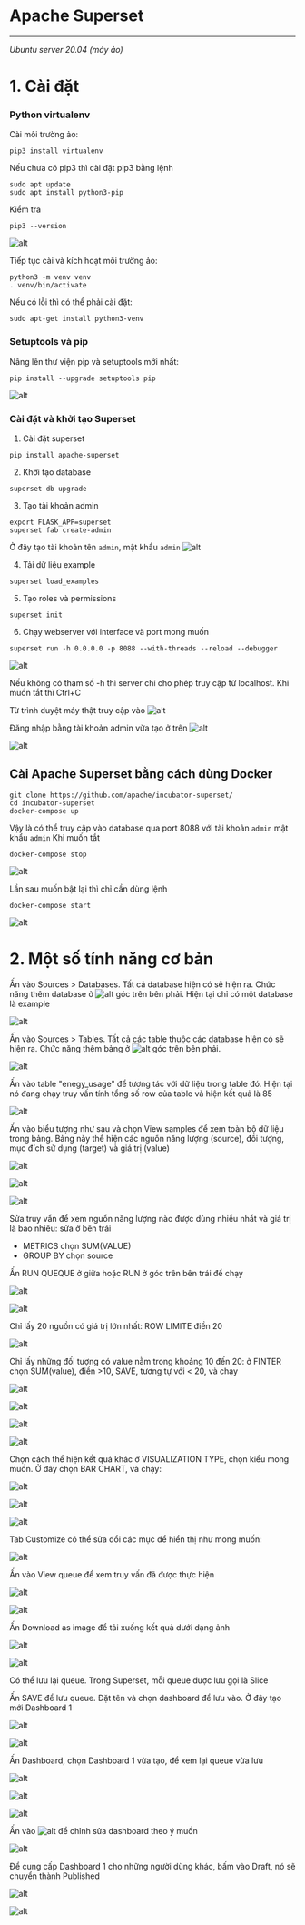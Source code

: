 # **Apache Superset**
___
*Ubuntu server 20.04 (máy ảo)*
# 1. Cài đặt
### Python virtualenv
Cài môi trường ảo:
```
pip3 install virtualenv
```
Nếu chưa có pip3 thì cài đặt pip3 bằng lệnh
```
sudo apt update
sudo apt install python3-pip
```
Kiểm tra
```
pip3 --version
```
![alt](https://github.com/thang140398/Lab/blob/master/Metabase%20-%20Apache%20Superset/Picture%20for%20Apache%20Superset/Screenshot%20from%202020-08-22%2023-15-03.png)

Tiếp tục cài và kích hoạt môi trường ảo:
```
python3 -m venv venv
. venv/bin/activate
```
Nếu có lỗi thì có thể phải cài đặt:
```
sudo apt-get install python3-venv
```

### Setuptools và pip 
Nâng lên thư viện pip và setuptools mới nhất:
```
pip install --upgrade setuptools pip
```
![alt](https://github.com/thang140398/Lab/blob/master/Metabase%20-%20Apache%20Superset/Picture%20for%20Apache%20Superset/Screenshot%20from%202020-08-22%2023-24-56.png)

### Cài đặt và khởi tạo Superset
1. Cài đặt superset
```
pip install apache-superset
```
2. Khởi tạo database
```
superset db upgrade
```
3. Tạo tài khoản admin
```
export FLASK_APP=superset
superset fab create-admin
```
Ở đây tạo tài khoản tên `admin`, mật khẩu `admin`
![alt](https://github.com/thang140398/Lab/blob/master/Metabase%20-%20Apache%20Superset/Picture%20for%20Apache%20Superset/Screenshot%20from%202020-08-22%2023-34-14.png)

4. Tải dữ liệu example
```
superset load_examples
```
5. Tạo roles và permissions
```
superset init
```
6. Chạy webserver với interface và port mong muốn
```
superset run -h 0.0.0.0 -p 8088 --with-threads --reload --debugger
```
![alt](https://github.com/thang140398/Lab/blob/master/Metabase%20-%20Apache%20Superset/Picture%20for%20Apache%20Superset/Screenshot%20from%202020-08-23%2000-34-48.png)

Nếu không có tham số -h thì server chỉ cho phép truy cập từ localhost. Khi muốn tắt thì Ctrl+C

Từ trình duyệt máy thật truy cập vào 
![alt](https://github.com/thang140398/Lab/blob/master/Metabase%20-%20Apache%20Superset/Picture%20for%20Apache%20Superset/Screenshot%20from%202020-08-23%2000-36-15.png)

Đăng nhập bằng tài khoản admin vừa tạo ở trên
![alt](https://github.com/thang140398/Lab/blob/master/Metabase%20-%20Apache%20Superset/Picture%20for%20Apache%20Superset/Screenshot%20from%202020-08-23%2000-36-24.png)

![alt](https://github.com/thang140398/Lab/blob/master/Metabase%20-%20Apache%20Superset/Picture%20for%20Apache%20Superset/Screenshot%20from%202020-08-23%2000-36-42.png)
 


## Cài Apache Superset bằng cách dùng Docker
```
git clone https://github.com/apache/incubator-superset/
cd incubator-superset
docker-compose up
```
Vậy là có thể truy cập vào database qua port 8088 với tài khoản `admin` mật khẩu `admin`
Khi muốn tắt
```
docker-compose stop
```
![alt](https://github.com/thang140398/Lab/blob/master/Metabase%20-%20Apache%20Superset/Picture%20for%20Apache%20Superset/Screenshot%20from%202020-08-23%2001-32-53.png)

Lần sau muốn bật lại thì chỉ cần dùng lệnh
```
docker-compose start
```
![alt](https://github.com/thang140398/Lab/blob/master/Metabase%20-%20Apache%20Superset/Picture%20for%20Apache%20Superset/Screenshot%20from%202020-08-23%2001-27-56.png)

# 2. Một số tính năng cơ bản

Ấn vào Sources > Databases. Tất cả database hiện có sẽ hiện ra. Chức năng thêm database ở ![alt](https://github.com/thang140398/Lab/blob/master/Metabase%20-%20Apache%20Superset/Picture%20for%20Apache%20Superset%202/Screenshot%20from%202020-08-23%2013-06-38.png) góc trên bên phải. Hiện tại chỉ có một database là example

![alt](https://github.com/thang140398/Lab/blob/master/Metabase%20-%20Apache%20Superset/Picture%20for%20Apache%20Superset%202/Screenshot%20from%202020-08-23%2011-37-53.png)

Ấn vào Sources > Tables. Tất cả các table thuộc các database hiện có sẽ hiện ra.  Chức năng thêm bảng ở ![alt](https://github.com/thang140398/Lab/blob/master/Metabase%20-%20Apache%20Superset/Picture%20for%20Apache%20Superset%202/Screenshot%20from%202020-08-23%2013-06-38.png) góc trên bên phải.

![alt](https://github.com/thang140398/Lab/blob/master/Metabase%20-%20Apache%20Superset/Picture%20for%20Apache%20Superset%202/Screenshot%20from%202020-08-23%2011-44-34.png)

Ấn vào table "enegy_usage" để tương tác với dữ liệu trong table đó. Hiện tại nó đang chạy truy vấn tính tổng số row của table và hiện kết quả là 85

![alt](https://github.com/thang140398/Lab/blob/master/Metabase%20-%20Apache%20Superset/Picture%20for%20Apache%20Superset%202/Screenshot%20from%202020-08-23%2011-47-55.png)

Ấn vào biểu tượng như sau và chọn View samples để xem toàn bộ dữ liệu trong bảng. Bảng này thể hiện các nguồn năng lượng (source), đối tượng, mục đích sử dụng (target) và giá trị (value)

![alt](https://github.com/thang140398/Lab/blob/master/Metabase%20-%20Apache%20Superset/Picture%20for%20Apache%20Superset%202/Screenshot%20from%202020-08-23%2011-53-47.png)

![alt](https://github.com/thang140398/Lab/blob/master/Metabase%20-%20Apache%20Superset/Picture%20for%20Apache%20Superset%202/Screenshot%20from%202020-08-23%2011-54-00.png)

![alt](https://github.com/thang140398/Lab/blob/master/Metabase%20-%20Apache%20Superset/Picture%20for%20Apache%20Superset%202/Screenshot%20from%202020-08-23%2011-55-23.png)

Sửa truy vấn để xem nguồn năng lượng nào được dùng nhiều nhất và giá trị là bao nhiêu: sửa ở bên trái
- METRICS chọn SUM(VALUE)
- GROUP BY chọn source

Ấn RUN QUEQUE ở giữa hoặc RUN ở góc trên bên trái để chạy

![alt](https://github.com/thang140398/Lab/blob/master/Metabase%20-%20Apache%20Superset/Picture%20for%20Apache%20Superset%202/Screenshot%20from%202020-08-23%2012-16-35.png) 

![alt](https://github.com/thang140398/Lab/blob/master/Metabase%20-%20Apache%20Superset/Picture%20for%20Apache%20Superset%202/Screenshot%20from%202020-08-23%2012-17-38.png)

Chỉ lấy 20 nguồn có giá trị lớn nhất: ROW LIMITE điền 20

![alt](https://github.com/thang140398/Lab/blob/master/Metabase%20-%20Apache%20Superset/Picture%20for%20Apache%20Superset%202/Screenshot%20from%202020-08-23%2012-19-03.png)

Chỉ lấy những đối tượng có value nằm trong khoảng 10 đến 20: ở FINTER chọn SUM(value), điền >10, SAVE, tương tự với < 20, và chạy

![alt](https://github.com/thang140398/Lab/blob/master/Metabase%20-%20Apache%20Superset/Picture%20for%20Apache%20Superset%202/Screenshot%20from%202020-08-23%2012-21-36.png)

![alt](https://github.com/thang140398/Lab/blob/master/Metabase%20-%20Apache%20Superset/Picture%20for%20Apache%20Superset%202/Screenshot%20from%202020-08-23%2012-22-57.png)

![alt](https://github.com/thang140398/Lab/blob/master/Metabase%20-%20Apache%20Superset/Picture%20for%20Apache%20Superset%202/Screenshot%20from%202020-08-23%2012-24-46.png)

![alt](https://github.com/thang140398/Lab/blob/master/Metabase%20-%20Apache%20Superset/Picture%20for%20Apache%20Superset%202/Screenshot%20from%202020-08-23%2012-25-17.png)

Chọn cách thể hiện kết quả khác ở VISUALIZATION TYPE, chọn kiểu mong muốn. Ở đây chọn BAR CHART, và chạy:

![alt](https://github.com/thang140398/Lab/blob/master/Metabase%20-%20Apache%20Superset/Picture%20for%20Apache%20Superset%202/Screenshot%20from%202020-08-23%2012-26-10.png)

![alt](https://github.com/thang140398/Lab/blob/master/Metabase%20-%20Apache%20Superset/Picture%20for%20Apache%20Superset%202/Screenshot%20from%202020-08-23%2012-27-44.png)

![alt](https://github.com/thang140398/Lab/blob/master/Metabase%20-%20Apache%20Superset/Picture%20for%20Apache%20Superset%202/Screenshot%20from%202020-08-23%2012-28-25.png)

Tab Customize có thể sửa đổi các mục để hiển thị như mong muốn:

![alt](https://github.com/thang140398/Lab/blob/master/Metabase%20-%20Apache%20Superset/Picture%20for%20Apache%20Superset%202/Screenshot%20from%202020-08-23%2012-32-42.png)

Ấn vào View queue để xem truy vấn đã được thực hiện

![alt](https://github.com/thang140398/Lab/blob/master/Metabase%20-%20Apache%20Superset/Picture%20for%20Apache%20Superset%202/Screenshot%20from%202020-08-23%2012-33-35.png)

![alt](https://github.com/thang140398/Lab/blob/master/Metabase%20-%20Apache%20Superset/Picture%20for%20Apache%20Superset%202/Screenshot%20from%202020-08-23%2012-33-46.png)

Ấn Download as image để tải xuống kết quả dưới dạng ảnh

![alt](https://github.com/thang140398/Lab/blob/master/Metabase%20-%20Apache%20Superset/Picture%20for%20Apache%20Superset%202/Screenshot%20from%202020-08-23%2012-35-28.png)

![alt](https://github.com/thang140398/Lab/blob/master/Metabase%20-%20Apache%20Superset/Picture%20for%20Apache%20Superset%202/Screenshot%20from%202020-08-23%2012-35-04.png)

Có thể lưu lại queue. Trong Superset, mỗi queue được lưu gọi là Slice

Ấn SAVE để lưu queue. Đặt tên và chọn dashboard để lưu vào. Ở đây tạo mới Dashboard 1

![alt](https://github.com/thang140398/Lab/blob/master/Metabase%20-%20Apache%20Superset/Picture%20for%20Apache%20Superset%202/Screenshot%20from%202020-08-23%2012-40-57.png)

![alt](https://github.com/thang140398/Lab/blob/master/Metabase%20-%20Apache%20Superset/Picture%20for%20Apache%20Superset%202/Screenshot%20from%202020-08-23%2012-41-21.png)

Ấn Dashboard, chọn Dashboard 1 vừa tạo, để xem lại queue vừa lưu 

![alt](https://github.com/thang140398/Lab/blob/master/Metabase%20-%20Apache%20Superset/Picture%20for%20Apache%20Superset%202/Screenshot%20from%202020-08-23%2012-43-05.png)

![alt](https://github.com/thang140398/Lab/blob/master/Metabase%20-%20Apache%20Superset/Picture%20for%20Apache%20Superset%202/Screenshot%20from%202020-08-23%2012-43-34.png)

![alt](https://github.com/thang140398/Lab/blob/master/Metabase%20-%20Apache%20Superset/Picture%20for%20Apache%20Superset%202/Screenshot%20from%202020-08-23%2012-43-49.png)

Ấn vào ![alt](https://github.com/thang140398/Lab/blob/master/Metabase%20-%20Apache%20Superset/Picture%20for%20Apache%20Superset%202/Screenshot%20from%202020-08-23%2012-58-40.png) để chỉnh sửa dashboard theo ý muốn

![alt](https://github.com/thang140398/Lab/blob/master/Metabase%20-%20Apache%20Superset/Picture%20for%20Apache%20Superset%202/Screenshot%20from%202020-08-23%2012-58-13.png)

Để cung cấp Dashboard 1 cho những người dùng khác, bấm vào Draft, nó sẽ chuyển thành Published

![alt](https://github.com/thang140398/Lab/blob/master/Metabase%20-%20Apache%20Superset/Picture%20for%20Apache%20Superset%202/Screenshot%20from%202020-08-23%2012-53-32.png)

![alt](https://github.com/thang140398/Lab/blob/master/Metabase%20-%20Apache%20Superset/Picture%20for%20Apache%20Superset%202/Screenshot%20from%202020-08-23%2012-53-39.png)



